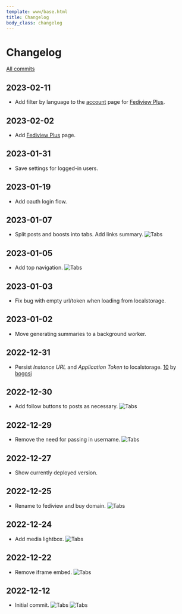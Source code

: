 ```yaml
---
template: www/base.html
title: Changelog
body_class: changelog
---
```


# Changelog

[All commits](https://github.com/adamghill/fediview/commits/main)

## 2023-02-11

- Add filter by language to the <a href="{% url 'account:account' %}">account</a> page for <a href="{% url 'www:plus' %}">Fediview Plus</a>.

## 2023-02-02

- Add <a href="{% url 'www:plus' %}">Fediview Plus</a> page.

## 2023-01-31

- Save settings for logged-in users.

## 2023-01-19

- Add oauth login flow.

## 2023-01-07

- Split posts and boosts into tabs. Add links summary.
![Tabs](/static/img/screenshots/tabs.png)

## 2023-01-05

- Add top navigation.
![Tabs](/static/img/screenshots/top-nav.png)

## 2023-01-03

- Fix bug with empty url/token when loading from localstorage.

## 2023-01-02

- Move generating summaries to a background worker.

## 2022-12-31

- Persist *Instance URL* and *Application Token* to localstorage. [10](https://github.com/adamghill/fediview/pull/10) by [bogosj](https://github.com/bogosj)

## 2022-12-30

- Add follow buttons to posts as necessary.
![Tabs](/static/img/screenshots/follow.png)

## 2022-12-29

- Remove the need for passing in username.
![Tabs](/static/img/screenshots/no-username.png)

## 2022-12-27

- Show currently deployed version.

## 2022-12-25

- Rename to fediview and buy domain.
![Tabs](/static/img/screenshots/fediview.png)

## 2022-12-24

- Add media lightbox.
![Tabs](/static/img/screenshots/lightbox.png)

## 2022-12-22

- Remove iframe embed.
![Tabs](/static/img/screenshots/no-iframe.png)

## 2022-12-12

- Initial commit.
![Tabs](/static/img/screenshots/fedigest.png)
![Tabs](/static/img/screenshots/initial.png)
